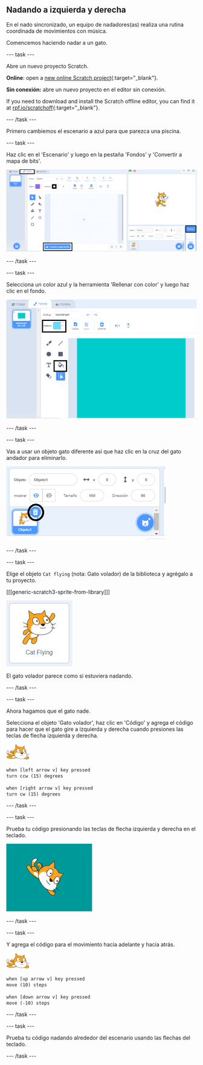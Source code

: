 ## Nadando a izquierda y derecha

En el nado sincronizado, un equipo de nadadores(as) realiza una rutina coordinada de movimientos con música.

Comencemos haciendo nadar a un gato.

--- task ---

Abre un nuevo proyecto Scratch.

**Online**: open a [new online Scratch project](https://rpf.io/scratchnew){:target="_blank"}.

**Sin conexión:** abre un nuevo proyecto en el editor sin conexión.

If you need to download and install the Scratch offline editor, you can find it at [rpf.io/scratchoff](https://rpf.io/scratchoff){:target="_blank"}.

--- /task ---

Primero cambiemos el escenario a azul para que parezca una piscina.

--- task ---

Haz clic en el 'Escenario' y luego en la pestaña 'Fondos' y 'Convertir a mapa de bits'.

![pantalla de scratch con escenario, fondos y convertir en mapa de bits resaltados](images/swim-select-backdrop.png)

--- /task ---

--- task ---

Selecciona un color azul y la herramienta 'Rellenar con color' y luego haz clic en el fondo.

![pestaña de fondos y herramienta de relleno seleccionada](images/swim-fill.png)

--- /task ---

--- task ---

Vas a usar un objeto gato diferente así que haz clic en la cruz del gato andador para eliminarlo.

![borrar menú seleccionado](images/swim-delete.png)

--- /task ---

--- task ---

Elige el objeto `Cat flying` (nota: Gato volador) de la biblioteca y agrégalo a tu proyecto.

[[[generic-scratch3-sprite-from-library]]]

![Objeto Gato volador resaltado](images/swim-sprite.png)

El gato volador parece como si estuviera nadando.

--- /task ---

--- task ---

Ahora hagamos que el gato nade.

Selecciona el objeto 'Gato volador', haz clic en 'Código' y agrega el código para hacer que el gato gire a izquierda y derecha cuando presiones las teclas de flecha izquierda y derecha.

![objeto nadador](images/swimmer-sprite.png)

```blocks3
when [left arrow v] key pressed
turn ccw (15) degrees

when [right arrow v] key pressed
turn cw (15) degrees
```

--- /task ---

--- task ---

Prueba tu código presionando las teclas de flecha izquierda y derecha en el teclado.

![objeto gato girado a la derecha](images/swim-right.png)

--- /task ---

--- task ---

Y agrega el código para el movimiento hacia adelante y hacia atrás.

![objeto nadador](images/swimmer-sprite.png)

```blocks3
when [up arrow v] key pressed
move (10) steps

when [down arrow v] key pressed
move (-10) steps 
```

--- /task ---

--- task ---

Prueba tu código nadando alrededor del escenario usando las flechas del teclado.

--- /task ---
